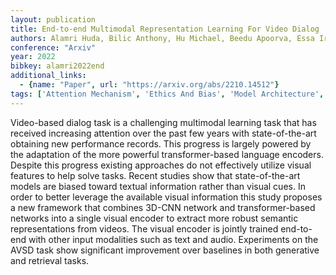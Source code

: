 ```yaml
---
layout: publication
title: End-to-end Multimodal Representation Learning For Video Dialog
authors: Alamri Huda, Bilic Anthony, Hu Michael, Beedu Apoorva, Essa Irfan
conference: "Arxiv"
year: 2022
bibkey: alamri2022end
additional_links:
  - {name: "Paper", url: "https://arxiv.org/abs/2210.14512"}
tags: ['Attention Mechanism', 'Ethics And Bias', 'Model Architecture', 'Multimodal Models', 'Pretraining Methods', 'RAG', 'Tools', 'Transformer']
---
```

Video-based dialog task is a challenging multimodal learning task that has received increasing attention over the past few years with state-of-the-art obtaining new performance records. This progress is largely powered by the adaptation of the more powerful transformer-based language encoders. Despite this progress existing approaches do not effectively utilize visual features to help solve tasks. Recent studies show that state-of-the-art models are biased toward textual information rather than visual cues. In order to better leverage the available visual information this study proposes a new framework that combines 3D-CNN network and transformer-based networks into a single visual encoder to extract more robust semantic representations from videos. The visual encoder is jointly trained end-to-end with other input modalities such as text and audio. Experiments on the AVSD task show significant improvement over baselines in both generative and retrieval tasks.
